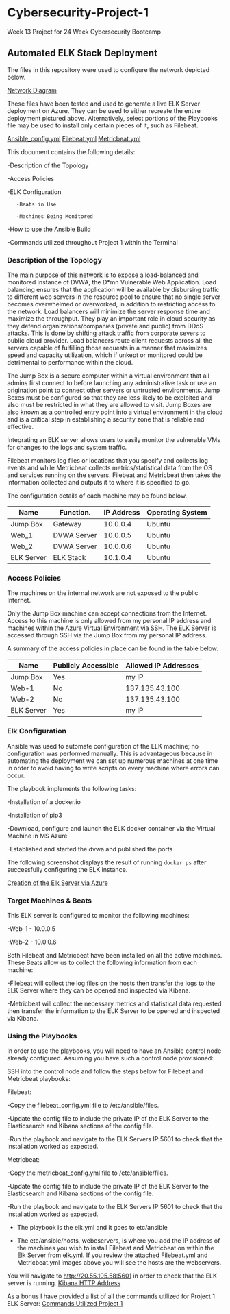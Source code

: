 # Cybersecurity-Project-1
Week 13 Project for 24 Week Cybersecurity Bootcamp

## Automated ELK Stack Deployment

The files in this repository were used to configure the network depicted below.

[Network Diagram](https://github.com/2510shea/Cybersecurity-Project-1/blob/main/Images/Project%201%20Network%20Diagram%202.0.pdf)

These files have been tested and used to generate a live ELK Server deployment on Azure. They can be used to either recreate the entire deployment pictured above. Alternatively, select portions of the Playbooks file may be used to install only certain pieces of it, such as Filebeat.

[Ansible_config.yml](Playbooks/Ansible_config.yml)
[Filebeat.yml](Playbooks/Filebeat.yml)
[Metricbeat.yml](Playbooks/Metricbeat.yml) 

This document contains the following details:

-Description of the Topology 

-Access Policies

-ELK Configuration

       -Beats in Use
 
       -Machines Being Monitored
  
-How to use the Ansible Build

-Commands utilized throughout Project 1 within the Terminal 

### Description of the Topology

The main purpose of this network is to expose a load-balanced and monitored instance of DVWA, the D*mn Vulnerable Web Application. Load balancing ensures that the application will be available by disbursing traffic to different web servers in the resource pool to ensure that no single server becomes overwhelmed or overworked, in addition to restricting access to the network. Load balancers will minimize the server response time and maximize the throughput. They play an important role in cloud security as they defend organizations/companies (private and public) from DDoS attacks. This is done by shifting attack traffic from corporate severs to public cloud provider. Load balancers route client requests across all the servers capable of fulfilling those requests in a manner that maximizes speed and capacity utilization, which if unkept or monitored could be detrimental to performance within the cloud.

The Jump Box is a secure computer within a virtual environment that all admins first connect to before launching any administrative task or use an origination point to connect other servers or untrusted environments. Jump Boxes must be configured so that they are less likely to be exploited and also must be restricted in what they are allowed to visit. Jump Boxes are also known as a controlled entry point into a virtual environment in the cloud and is a critical step in establishing a security zone that is reliable and effective.    

Integrating an ELK server allows users to easily monitor the vulnerable VMs for changes to the logs and system traffic. 

Filebeat monitors log files or locations that you specify and collects log events and while Metricbeat collects metrics/statistical data from the OS and services running on the servers. Filebeat and Metricbeat then takes the information collected and outputs it to where it is specified to go. 

The configuration details of each machine may be found below.

| Name      | Function.   | IP Address| Operating System|
|-----------|-------------|------------|--------------- |
| Jump Box  | Gateway     | 10.0.0.4   | Ubuntu         |
| Web_1     | DVWA Server | 10.0.0.5   | Ubuntu         |
| Web_2     | DVWA Server | 10.0.0.6   | Ubuntu         |
| ELK Server| ELK Stack   | 10.1.0.4   | Ubuntu         |

### Access Policies

The machines on the internal network are not exposed to the public Internet. 

Only the Jump Box machine can accept connections from the Internet. Access to this machine is only allowed from my personal IP address and machines within the Azure Virtual Environment via SSH. The ELK Server is accessed through SSH via the Jump Box from my personal IP address.

A summary of the access policies in place can be found in the table below.

| Name      | Publicly Accessible | Allowed IP Addresses   |
|-----------|---------------------|------------------------|
| Jump Box  | Yes                 | my IP                  |
| Web-1     | No                  | 137.135.43.100         |           
| Web-2     | No                  | 137.135.43.100         |                     
| ELK Server| Yes                 | my IP                  |

### Elk Configuration

Ansible was used to automate configuration of the ELK machine; no configuration was performed manually. This is advantageous because in automating the deployment we can set up numerous machines at one time in order to avoid having to write scripts on every machine where errors can occur. 

The playbook implements the following tasks:

-Installation of a docker.io

-Installation of pip3

-Download, configure and launch the ELK docker container via the Virtual Machine in MS Azure

-Established and started the dvwa and published the ports 


The following screenshot displays the result of running `docker ps` after successfully configuring the ELK instance.

[Creation of the Elk Server via Azure](https://github.com/2510shea/Cybersecurity-Project-1/blob/main/Additional%20Documents/Creation%20of%20ELK%20Server%20via%20Azure.pdf)

### Target Machines & Beats

This ELK server is configured to monitor the following machines:

-Web-1 - 10.0.0.5

-Web-2 - 10.0.0.6

Both Filebeat and Metricbeat have been installed on all the active machines. These Beats allow us to collect the following information from each machine:

-Filebeat will collect the log files on the hosts then transfer the logs to the ELK Server where they can be opened and inspected via Kibana. 

-Metricbeat will collect the necessary metrics and statistical data requested then transfer the information to the ELK Server to be opened and inspected via Kibana. 

### Using the Playbooks

In order to use the playbooks, you will need to have an Ansible control node already configured. Assuming you have such a control node provisioned: 

SSH into the control node and follow the steps below for Filebeat and Metricbeat playbooks:

Filebeat:

-Copy the filebeat_config.yml file to /etc/ansible/files.

-Update the config file to include the private IP of the ELK Server to the Elasticsearch and Kibana sections of the config file. 

-Run the playbook and navigate to the ELK Servers IP:5601 to check that the installation worked as expected.

Metricbeat:

-Copy the metricbeat_config.yml file to /etc/ansible/files.

-Update the config file to include the private IP of the ELK Server to the Elasticsearch and Kibana sections of the config file. 

-Run the playbook and navigate to the ELK Servers IP:5601 to check that the installation worked as expected.


- The playbook is the elk.yml and it goes to etc/ansible

- The etc/ansible/hosts, webeservers, is where you add the IP address of the machines you wish to install Filebeat and Metricbeat on within the Elk Server from elk.yml. If you review the attached Filebeat.yml and Metricbeat.yml images above you will see the hosts are the webservers. 

You will navigate to http://20.55.105.58:5601 in order to check that the ELK server is running. 
[Kibana HTTP Address](Images/Kibana_HTTP_Address)

As a bonus I have provided a list of all the commands utilized for Project 1 ELK Server:
[Commands Utilized Project 1](Commands_Utilied/Creation-Deployment_for_ELK_Server.pdf)
